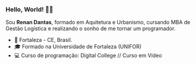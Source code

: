 ### Hello, World! 👋😄

Sou **Renan Dantas**, formado em Aquitetura e Urbanismo, cursando MBA de Gestão Logística e realizando o sonho de me tornar um programador.

* 🌵 Fortaleza - CE, Brasil.
* 🎓 Formado na Universidade de Fortaleza (UNIFOR)
* 💻 Curso de programação: Digital College // Curso em Vídeo


